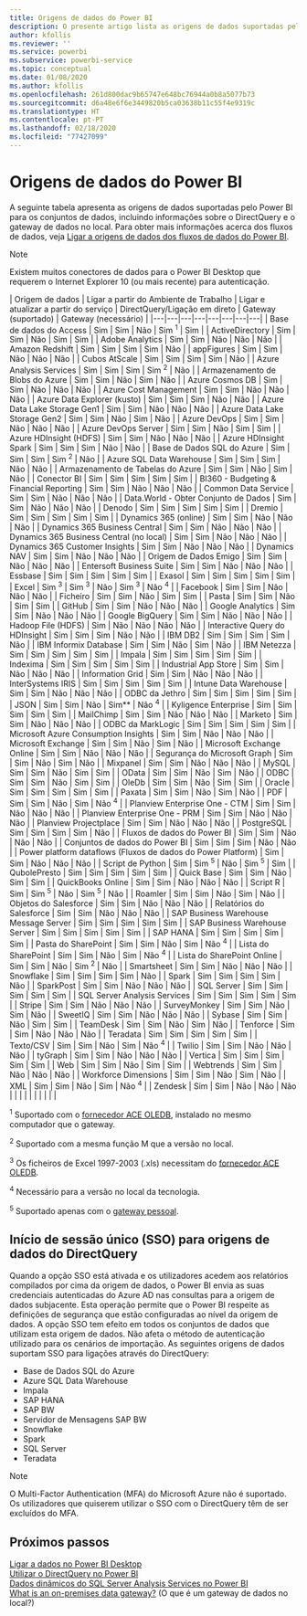 ```yaml
---
title: Origens de dados do Power BI
description: O presente artigo lista as origens de dados suportadas pelo Power BI, incluindo informações sobre o DirectQuery e o gateway de dados no local.
author: kfollis
ms.reviewer: ''
ms.service: powerbi
ms.subservice: powerbi-service
ms.topic: conceptual
ms.date: 01/08/2020
ms.author: kfollis
ms.openlocfilehash: 261d800dac9b65747e648bc76944a0b8a5077b73
ms.sourcegitcommit: d6a48e6f6e3449820b5ca03638b11c55f4e9319c
ms.translationtype: HT
ms.contentlocale: pt-PT
ms.lasthandoff: 02/18/2020
ms.locfileid: "77427099"
---
```

# <a name="power-bi-data-sources"></a>Origens de dados do Power BI

A seguinte tabela apresenta as origens de dados suportadas pelo Power BI para os conjuntos de dados, incluindo informações sobre o DirectQuery e o gateway de dados no local. Para obter mais informações acerca dos fluxos de dados, veja [Ligar a origens de dados dos fluxos de dados do Power BI](service-dataflows-data-sources.md).

> [!NOTE]
> Existem muitos conectores de dados para o Power BI Desktop que requerem o Internet Explorer 10 (ou mais recente) para autenticação. 


| Origem de dados | Ligar a partir do Ambiente de Trabalho | Ligar e atualizar a partir do serviço | DirectQuery/Ligação em direto | Gateway (suportado) | Gateway (necessário) |
|---|---|---|---|---|---|---|---|
| Base de dados do Access | Sim | Sim | Não | Sim <sup>1</sup> | Sim |
| ActiveDirectory | Sim | Sim | Não | Sim | Sim |
| Adobe Analytics | Sim | Sim | Não | Não | Não |
| Amazon Redshift | Sim | Sim | Sim | Sim | Não |
| appFigures | Sim | Sim | Não | Não | Não |
| Cubos AtScale | Sim | Sim | Sim | Sim | Não |
| Azure Analysis Services | Sim | Sim | Sim | Sim <sup>2</sup> | Não |
| Armazenamento de Blobs do Azure | Sim | Sim | Não | Sim | Não |
| Azure Cosmos DB | Sim | Sim | Não | Não | Não |
| Azure Cost Management | Sim | Sim | Não | Não | Não |
| Azure Data Explorer (kusto) | Sim | Sim | Sim | Não | Não |
| Azure Data Lake Storage Gen1 | Sim | Sim | Não | Não | Não |
| Azure Data Lake Storage Gen2 | Sim | Sim | Não | Sim | Não |
| Azure DevOps | Sim | Sim | Não | Não | Não |
| Azure DevOps Server | Sim | Sim | Não | Sim | Sim |
| Azure HDInsight (HDFS) | Sim | Sim | Não | Não | Não |
| Azure HDInsight Spark | Sim | Sim | Sim | Não | Não |
| Base de Dados SQL do Azure | Sim | Sim | Sim | Sim <sup>2</sup> | Não |
| Azure SQL Data Warehouse | Sim | Sim | Sim | Não | Não |
| Armazenamento de Tabelas do Azure | Sim | Sim | Não | Sim | Não |
| Conector BI | Sim | Sim | Sim | Sim | Sim |
| BI360 - Budgeting & Financial Reporting | Sim | Sim | Não | Não | Não |
| Common Data Service | Sim | Sim | Não | Não | Não |
| Data.World - Obter Conjunto de Dados | Sim | Sim | Não | Não | Não |
| Denodo | Sim | Sim | Sim | Sim | Sim |
| Dremio | Sim | Sim | Sim | Sim | Sim |
| Dynamics 365 (online) | Sim | Sim | Não | Não | Não |
| Dynamics 365 Business Central | Sim | Sim | Não | Não | Não |
| Dynamics 365 Business Central (no local) | Sim | Sim | Não | Não | Não |
| Dynamics 365 Customer Insights | Sim | Sim | Não | Não | Não |
| Dynamics NAV | Sim | Sim | Não | Não | Não |
| Origem de Dados Emigo | Sim | Sim | Não | Não | Não |
| Entersoft Business Suite | Sim | Sim | Não | Não | Não |
| Essbase | Sim | Sim | Sim | Sim | Sim |
| Exasol | Sim | Sim | Sim | Sim | Sim |
| Excel | Sim <sup>3</sup> | Sim <sup>3</sup> | Não | Sim <sup>3</sup> | Não <sup>4</sup> |
| Facebook | Sim | Sim | Não | Não | Não |
| Ficheiro | Sim | Sim | Não | Sim | Sim |
| Pasta | Sim | Sim | Não | Sim | Sim |
| GitHub | Sim | Sim | Não | Não | Não |
| Google Analytics | Sim | Sim | Não | Não | Não |
| Google BigQuery | Sim | Sim | Não | Não | Não |
| Hadoop File (HDFS) | Sim | Não | Não | Não | Não |
| Interactive Query do HDInsight | Sim | Sim | Sim | Não | Não |
| IBM DB2 | Sim | Sim | Sim | Sim | Não |
| IBM Informix Database | Sim | Sim | Não | Sim | Não |
| IBM Netezza | Sim | Sim | Sim | Sim | Sim |
| Impala | Sim | Sim | Sim | Sim | Sim |
| Indexima | Sim | Sim | Sim | Sim | Sim |
| Industrial App Store | Sim | Sim | Não | Não | Não |
| Information Grid | Sim | Sim | Não | Não | Não |
| InterSystems IRIS | Sim | Sim | Sim | Sim | Sim |
| Intune Data Warehouse | Sim | Sim | Não | Não | Não |
| ODBC da Jethro | Sim | Sim | Sim | Sim | Sim |
| JSON | Sim | Sim | Não | Sim** | Não <sup>4</sup> |
| Kyligence Enterprise | Sim | Sim | Sim | Sim | Sim |
| MailChimp | Sim | Sim | Não | Não | Não |
| Marketo | Sim | Sim | Não | Não | Não |
| ODBC da MarkLogic | Sim | Sim | Sim | Sim | Sim |
| Microsoft Azure Consumption Insights | Sim | Sim | Não | Não | Não |
| Microsoft Exchange | Sim | Sim | Não | Sim | Não |
| Microsoft Exchange Online | Sim | Sim | Não | Não | Não |
| Segurança do Microsoft Graph | Sim | Sim | Não | Sim | Não |
| Mixpanel | Sim | Sim | Não | Não | Não |
| MySQL | Sim | Sim | Não | Sim | Sim |
| OData | Sim | Sim | Não | Sim | Não |
| ODBC | Sim | Sim | Não | Sim | Sim |
| OleDb | Sim | Sim | Não | Sim | Sim |
| Oracle | Sim | Sim | Sim | Sim | Sim |
| Paxata | Sim | Sim | Não | Sim | Não |
| PDF | Sim | Sim | Não | Sim | Não <sup>4</sup> |
| Planview Enterprise One - CTM | Sim | Sim | Não | Não | Não |
| Planview Enterprise One - PRM | Sim | Sim | Não | Não | Não |
| Planview Projectplace | Sim | Sim | Não | Não | Não |
| PostgreSQL | Sim | Sim | Sim | Sim | Não |
| Fluxos de dados do Power BI | Sim | Sim | Não | Não | Não |
| Conjuntos de dados do Power BI | Sim | Sim | Sim | Não | Não |
| Power platform dataflows (Fluxos de dados do Power Platform) | Sim | Sim | Não | Não | Não |
| Script de Python | Sim | Sim <sup>5</sup> | Não | Sim <sup>5</sup> | Sim |
| QubolePresto | Sim | Sim | Sim | Sim | Sim |
| Quick Base | Sim | Sim | Não | Sim | Sim |
| QuickBooks Online | Sim | Sim | Não | Não | Não |
| Script R | Sim | Sim <sup>5</sup> | Não | Sim <sup>5</sup> | Não |
| Roamler | Sim | Sim | Não | Sim | Não |
| Objetos do Salesforce | Sim | Sim | Não | Não | Não |
| Relatórios do Salesforce | Sim | Sim | Não | Não | Não |
| SAP Business Warehouse Message Server | Sim | Sim | Sim | Sim | Sim |
| SAP Business Warehouse Server | Sim | Sim | Sim | Sim | Sim |
| SAP HANA | Sim | Sim | Sim | Sim | Sim |
| Pasta do SharePoint | Sim | Sim | Não | Sim | Não <sup>4</sup> |
| Lista do SharePoint | Sim | Sim | Não | Sim | Não <sup>4</sup> |
| Lista do SharePoint Online | Sim | Sim | Não | Sim <sup>2</sup> | Não |
| Smartsheet | Sim | Sim | Não | Não | Não |
| Snowflake | Sim | Sim | Sim | Sim | Não |
| Spark | Sim | Sim | Sim | Sim | Não |
| SparkPost | Sim | Sim | Não | Não | Não |
| SQL Server | Sim | Sim | Sim | Sim | Sim |
| SQL Server Analysis Services | Sim | Sim | Sim | Sim | Sim |
| Stripe | Sim | Sim | Não | Não | Não |
| SurveyMonkey | Sim | Sim | Não | Sim | Não |
| SweetIQ | Sim | Sim | Não | Não | Não |
| Sybase | Sim | Sim | Não | Sim | Sim |
| TeamDesk | Sim | Sim | Não | Sim | Não |
| Tenforce | Sim | Sim | Não | Não | Não |
| Teradata | Sim | Sim | Sim | Sim | Sim |
| Texto/CSV | Sim | Sim | Não | Sim | Não <sup>4</sup> |
| Twilio | Sim | Sim | Não | Não | Não |
| tyGraph | Sim | Sim | Não | Não | Não |
| Vertica | Sim | Sim | Sim | Sim | Sim |
| Web | Sim | Sim | Não | Sim | Sim |
| Webtrends | Sim | Sim | Não | Não | Não |
| Workforce Dimensions | Sim | Sim | Não | Sim | Não |
| XML | Sim | Sim | Não | Sim | Não <sup>4</sup> |
| Zendesk | Sim | Sim | Não | Não | Não |
| | | | | | | | |

<sup>1</sup> Suportado com o [fornecedor ACE OLEDB](https://www.microsoft.com/download/details.aspx?id=54920), instalado no mesmo computador que o gateway.

<sup>2</sup> Suportado com a mesma função M que a versão no local.

<sup>3</sup> Os ficheiros de Excel 1997-2003 (.xls) necessitam do [fornecedor ACE OLEDB](https://www.microsoft.com/download/details.aspx?id=54920).

<sup>4</sup> Necessário para a versão no local da tecnologia.

<sup>5</sup> Suportado apenas com o [gateway pessoal](service-gateway-personal-mode.md).

## <a name="single-sign-on-sso-for-directquery-sources"></a>Início de sessão único (SSO) para origens de dados do DirectQuery

Quando a opção SSO está ativada e os utilizadores acedem aos relatórios compilados por cima da origem de dados, o Power BI envia as suas credenciais autenticadas do Azure AD nas consultas para a origem de dados subjacente. Esta operação permite que o Power BI respeite as definições de segurança que estão configuradas ao nível da origem de dados.
A opção SSO tem efeito em todos os conjuntos de dados que utilizam esta origem de dados. Não afeta o método de autenticação utilizado para os cenários de importação. As seguintes origens de dados suportam SSO para ligações através do DirectQuery:

- Base de Dados SQL do Azure
- Azure SQL Data Warehouse
- Impala
- SAP HANA
- SAP BW
- Servidor de Mensagens SAP BW
- Snowflake
- Spark
- SQL Server
- Teradata

> [!Note]
> O Multi-Factor Authentication (MFA) do Microsoft Azure não é suportado. Os utilizadores que quiserem utilizar o SSO com o DirectQuery têm de ser excluídos do MFA.

## <a name="next-steps"></a>Próximos passos

[Ligar a dados no Power BI Desktop](desktop-quickstart-connect-to-data.md)  
[Utilizar o DirectQuery no Power BI](desktop-directquery-about.md)  
[Dados dinâmicos do SQL Server Analysis Services no Power BI](sql-server-analysis-services-tabular-data.md)  
[What is an on-premises data gateway?](service-gateway-onprem.md) (O que é um gateway de dados no local?)  
